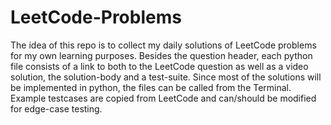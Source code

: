 # LeetCode-Problems

The idea of this repo is to collect my daily solutions of LeetCode problems for my own learning purposes. Besides the question header, each python file consists of a link to both to the LeetCode question as well as a video solution, the solution-body and a test-suite. Since most of the solutions will be implemented in python, the files can be called from the Terminal. Example testcases are copied from LeetCode and can/should be modified for edge-case testing.